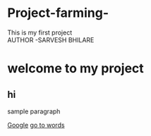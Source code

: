 # Project-farming-
This is my first project 
<br>
AUTHOR -SARVESH BHILARE 
<!DOCTYPE html>
<html lang="en">
<head> 
<meta charset="UTF-8">
<meta http-equiv="X-UA-Compatiable" content="IE=edge">
<meta name="viewport " content="width=device-width, intial scale">
</head>
<body>
<h1>welcome to my project </h1>
<h2>hi</h2>
<p>sample paragraph</p>
<a href="https://www.google.com/"> Google</a>
<a href="/words"> go to words </a>
</body>
</html>
